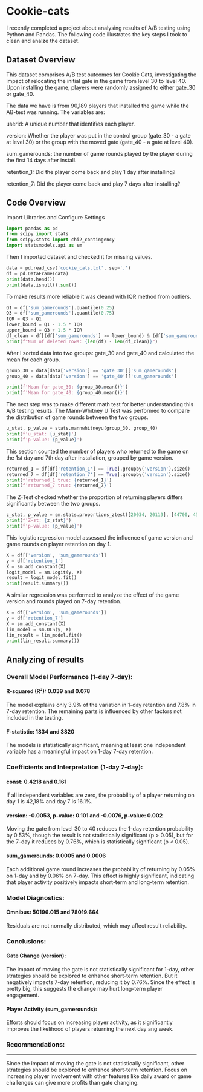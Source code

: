 # Cookie-cats
I recently completed a project about analysing results of A/B testing using Python and Pandas. The following code illustrates the key steps I took to clean and analze the dataset.
## Dataset Overview

This dataset comprises A/B test outcomes for Cookie Cats, investigating the impact of relocating the initial gate in the game from level 30 to level 40. Upon installing the game, players were randomly assigned to either gate_30 or gate_40.

The data we have is from 90,189 players that installed the game while the AB-test was running. The variables are:

userid: A unique number that identifies each player.

version: Whether the player was put in the control group (gate_30 - a gate at level 30) or the group with the moved gate (gate_40 - a gate at level 40).

sum_gamerounds: the number of game rounds played by the player during the first 14 days after install.

retention_1: Did the player come back and play 1 day after installing?

retention_7: Did the player come back and play 7 days after installing?

## Code Overview
Import Libraries and Configure Settings
```python
import pandas as pd
from scipy import stats
from scipy.stats import chi2_contingency
import statsmodels.api as sm
```
Then I imported dataset and checked it for missing values.
```python
data = pd.read_csv('cookie_cats.txt', sep=',')
df = pd.DataFrame(data)
print(data.head())
print(data.isnull().sum())
```
To make results more reliable it was cleand with IQR method from outliers.
```python
Q1 = df['sum_gamerounds'].quantile(0.25)
Q3 = df['sum_gamerounds'].quantile(0.75)
IQR = Q3 - Q1
lower_bound = Q1 - 1.5 * IQR
upper_bound = Q3 + 1.5 * IQR
df_clean = df[(df['sum_gamerounds'] >= lower_bound) & (df['sum_gamerounds'] <= upper_bound)]
print(f"Num of deleted rows: {len(df) - len(df_clean)}")
```
After I sorted data into two groups: gate_30 and gate_40 and calculated the mean for each group.
```python
group_30 = data[data['version'] == 'gate_30']['sum_gamerounds']
group_40 = data[data['version'] == 'gate_40']['sum_gamerounds']

print(f'Mean for gate_30: {group_30.mean()}')
print(f'Mean for gate_40: {group_40.mean()}')
```
The next step was to make different math test for better understanding this A/B testing results.
The Mann-Whitney U Test was performed to compare the distribution of game rounds between the two groups.
```python
u_stat, p_value = stats.mannwhitneyu(group_30, group_40)
print(f'u_stat: {u_stat}')
print(f'p-value: {p_value}')
```
This section counted the number of players who returned to the game on the 1st day and 7th day after installation, grouped by game version.
```python
returned_1 = df[df['retention_1'] == True].groupby('version').size()
returned_7 = df[df['retention_7'] == True].groupby('version').size()
print(f'returned_1 true: {returned_1}')
print(f'returned_7 true: {returned_7}')
```
The Z-Test checked whether the proportion of returning players differs significantly between the two groups.
```python
z_stat, p_value = sm.stats.proportions_ztest([20034, 20119], [44700, 45489])
print(f'Z-st: {z_stat}')
print(f'p-value: {p_value}')
```
This logistic regression model assessed the influence of game version and game rounds on player retention on day 1.
```python
X = df[['version', 'sum_gamerounds']]
y = df['retention_1']
X = sm.add_constant(X)
logit_model = sm.Logit(y, X)
result = logit_model.fit()
print(result.summary())
```
A similar regression was performed to analyze the effect of the game version and rounds played on 7-day retention.
```python
X = df[['version', 'sum_gamerounds']]
y = df['retention_7']
X = sm.add_constant(X)
lin_model = sm.OLS(y, X)
lin_result = lin_model.fit()
print(lin_result.summary())
```

## Analyzing of results
### Overall Model Performance (1-day 7-day):
#### R-squared (R²): 0.039 and 0.078
The model explains only 3.9% of the variation in 1-day retention and 7.8% in 7-day retention. The remaining parts is influenced by other factors not included in the testing.
#### F-statistic: 1834 and 3820
The models is statistically significant, meaning at least one independent variable has a meaningful impact on 1-day 7-day retention.
### Coefficients and Interpretation (1-day 7-day):
#### const: 0.4218 and 0.161
If all independent variables are zero, the probability of a player returning on day 1 is 42,18% and  day 7 is 16.1%.
#### version: -0.0053, p-value: 0.101 and -0.0076, p-value: 0.002
Moving the gate from level 30 to 40 reduces the 1-day retention probability by 0.53%, though the result is not statistically significant (p > 0.05), but for the 7-day it reduces by 0.76%, which is statistically significant (p < 0.05).
#### sum_gamerounds: 0.0005 and 0.0006
Each additional game round increases the probability of returning by 0.05% on 1-day and by 0.06% on 7-day. This effect is highly significant, indicating that player activity positively impacts short-term and long-term retention.
### Model Diagnostics:
#### Omnibus: 50196.015 and 78019.664
Residuals are not normally distributed, which may affect result reliability.

### Conclusions:
#### Gate Change (version):
The impact of moving the gate is not statistically significant for 1-day, other strategies should be explored to enhance short-term retention. But it negatively impacts 7-day retention, reducing it by 0.76%. Since the effect is pretty big, this suggests the change may hurt long-term player engagement.
#### Player Activity (sum_gamerounds):
Efforts should focus on increasing player activity, as it significantly improves the likelihood of players returning the next day ang week.
### Recommendations:
---
Since the impact of moving the gate is not statistically significant, other strategies should be explored to enhance short-term retention. Focus on increasing player involvement with other features like daily award or game challenges can give more profits than gate changing.



















